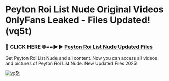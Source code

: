 # Peyton Roi List Nude Original Videos 0nlyFans Leaked - Files Updated! (vq5t)

<h3>🔴 CLICK HERE 🌐==►► <a href="https://tinyurl.com/52m3yx9h" rel="nofollow">Peyton Roi List Nude Updated Files</a></h3>

Get Peyton Roi List Nude and all content. Now you can access all videos and pictures of Peyton Roi List Nude. New Updated Files 2025!

[![vq5t](https://i.imgur.com/TnHtlc8.gif)](https://tinyurl.com/52m3yx9h)
